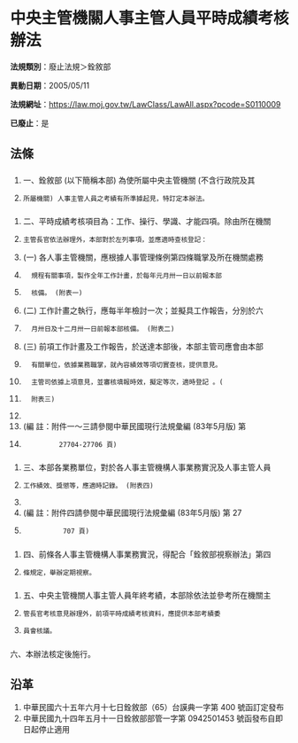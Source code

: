 # 中央主管機關人事主管人員平時成績考核辦法

**法規類別**：廢止法規＞銓敘部

**異動日期**：2005/05/11  

**法規網址**：https://law.moj.gov.tw/LawClass/LawAll.aspx?pcode=S0110009

**已廢止**：是



## 法條
##### 
1. 一、銓敘部 (以下簡稱本部) 為使所屬中央主管機關 (不含行政院及其
1.     所屬機關) 人事主管人員之考績有所準據起見，特訂定本辦法。

##### 
1. 二、平時成績考核項目為：工作、操行、學識、才能四項。除由所在機關
1.     主管長官依法辦理外，本部對於左列事項，並應適時查核登記：
1.  (一) 各人事主管機關，應根據人事管理條例第四條職掌及所在機關處務
1.       規程有關事項，製作全年工作計畫，於每年元月卅一日以前報本部
1.       核備。 (附表一)
1.  (二) 工作計畫之執行，應每半年檢討一次；並擬具工作報告，分別於六
1.       月卅日及十二月卅一日前報本部核備。 (附表二)
1.  (三) 前項工作計畫及工作報告，於送達本部後，本部主管司應會由本部
1.       有關單位，依據業務職掌，就內容績效等項切實查核，提供意見。
1.       主管司依據上項意見，並審核填報時效，擬定等次，適時登記 。(
1.       附表三)
1. 
1. (編      註：附件一～三請參閱中華民國現行法規彙編 (83年5月版) 第
1.              27704-27706 頁)

##### 
1. 三、本部各業務單位，對於各人事主管機構人事業務實況及人事主管人員
1.     工作績效、獎懲等，應適時記錄。 (附表四)
1. 
1.  (編      註：附件四請參閱中華民國現行法規彙編 (83年5月版) 第 27
1.               707 頁)

##### 
1. 四、前條各人事主管機構人事業務實況，得配合「銓敘部視察辦法」第四
1.     條規定，舉辦定期視察。

##### 
1. 五、中央主管機關人事主管人員年終考績，本部除依法並參考所在機關主
1.     管長官考核意見辦理外，前項平時成績考核資料，應提供本部考績委
1.     員會核議。

##### 
六、本辦法核定後施行。

## 沿革
1. 中華民國六十五年六月十七日銓敘部（65）台謨典一字第 400  號函訂定發布
1. 中華民國九十四年五月十一日銓敘部部管一字第 0942501453 號函發布自即日起停止適用
